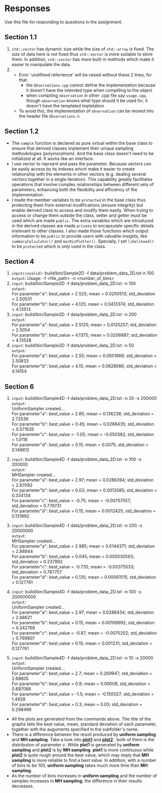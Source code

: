 # Responses

Use this file for responding to questions in the assignment. 

## Section 1.1
1. `std::vector` has dynamic size while the size of `std::array` is fixed. The size of data here is not fixed thus `std::vector` is more suitable to store them. In addition, `std::vector` has more built-in methods which make it easier to manipulate the data.
2.  - Error 'undifined referrence' wiil be raised without these 2 lines, for that:  
        - the `Observations.cpp` cannot define the implementation because it doesn't have the intended type  when compliling to the object
        - when compiling `observation` in other .cpp file say `usage.cpp`, though `observation` knows what type should it be used for, it doesn't have the templated impletation  
    - To avoid this, the implementation of `observation` can be moved into the header file `Observations.h`
## Section 1.2
- The `sample` function is declared as pure virtual within the base class to ensure that derived classes implement their unique sampling methodologies (polymorphism). And the base class doesn't need to be initialized at all. It works like an interface.  
- I use vector to reprsent and pass the parameter. Because vectors can be easily access by its indexes which make it easier to create relationship with the elements in other vectors (e.g. dealing several vectors together in a single iteration). This capability greatly facilitates operations that involve complex relationships between different sets of parameters, enhancing both the flexibility and efficiency of the implementation.
- I made the member variabes to be `protected` in the base class thus protecting them from external modifications (ensure integrity) but enable derived class to access and modify them easily. When trying to access or change them outside the class, setter and getter must be used which are made `public`. The extra variables which are introduced in the derived classes are made `private` to encapsulate specific details irrelevant to other classes. I also made those functions which output information to be `public` to provide users with valuable insights, like  `summaryCalculator()` and `marDisPlotter()`. Specially, I set `likelihood()` to be `protected` which is only used in the class. 
## Section 4
1. `input(invalid)`: build/bin/Sample2D -f data/problem_data_2D.txt-n 100  
`output`: Usage: -f <file_path> -n <number_of_bins>  
2. `input`: build/bin/Sample2D -f data/problem_data_2D.txt -n 100  
`output`:  
For parameter"a": best_value = 2.525; mean = 0.0250513; std_deviation = 2.50531  
For parameter"b": best_value = 4.125; mean = 0.0413374; std_deviation = 4.13513  
3. `input`: build/bin/Sample2D -f data/problem_data_2D.txt -n 200  
`output`:  
For parameter"a": best_value = 2.5125; mean = 0.0125257; std_deviation = 2.5054  
For parameter"b": best_value = 4.1375; mean = 0.0206687; std_deviation = 4.13528   
4. `input`: build/bin/Sample2D -f data/problem_data_2D.txt -n 50  
`output`:  
For parameter"a": best_value = 2.55; mean = 0.0501668; std_deviation = 2.50833  
For parameter"b": best_value = 4.15; mean = 0.0828066; std_deviation = 4.14154    

## Section 6
1. `input`:  build/bin/Sample4D -f data/problem_data_2D.txt -n 20 -s 200000  
`output`:  
UniformSampler created...  
For parameter"a": best_value = 2.85; mean = 0.136238; std_deviation = 2.72539  
For parameter"b": best_value = 0.45; mean = 0.0266435; std_deviation = 0.571635  
For parameter"c": best_value = -1.05; mean = -0.050382; std_deviation = 1.0118  
For parameter"d": best_value = 0.15; mean = 0.0075; std_deviation = 0.149812  
2. `input`:  build/bin/Sample4D -f data/problem_data_2D.txt -n 100 -s 200000  
`output`:  
MHSampler created...  
For parameter"a": best_value = 2.97; mean = 0.0286394; std_deviation = 2.87092  
For parameter"b": best_value = 0.03; mean = 0.0013085; std_deviation = 0.334134  
For parameter"c": best_value = -0.75; mean = -0.00757557; std_deviation = 0.779731  
For parameter"d": best_value = 0.15; mean = 0.0012425; std_deviation = 0.131892  

3. `input`:  build/bin/Sample4D -f data/problem_data_2D.txt -n 200 -s 20000000     
`output`:  
MHSampler created...  
For parameter"a": best_value = 2.985; mean = 0.0144371; std_deviation = 2.88944  
For parameter"b": best_value = 0.045; mean = 0.000530563; std_deviation = 0.237992  
For parameter"c": best_value = -0.735; mean = -0.00375533; std_deviation = 0.767757  
For parameter"d": best_value = 0.135; mean = 0.00061515; std_deviation = 0.127761  

4. `input`:  build/bin/Sample4D -f data/problem_data_2D.txt -n 100 -s 200000000  
`output`:   
UniformSampler created...  
For parameter"a": best_value = 2.97; mean = 0.0288434; std_deviation = 2.88621  
For parameter"b": best_value = 0.15; mean = 0.00109992; std_deviation = 0.242766  
For parameter"c": best_value = -0.87; mean = -0.0075202; std_deviation = 0.769807  
For parameter"d": best_value = 0.15; mean = 0.001231; std_deviation = 0.127761    
5. `input`:  build/bin/Sample4D -f data/problem_data_2D.txt -n 10 -s 20000    
`output`:   
UniformSampler created...  
For parameter"a": best_value = 2.7; mean = 0.269947; std_deviation = 2.68605  
For parameter"b": best_value = 0.9; mean = 0.09008; std_deviation = 0.897088  
For parameter"c": best_value = -1.5; mean = -0.150027; std_deviation = 1.4928  
For parameter"d": best_value = 0.3; mean = 0.03; std_deviation = 0.298496   
 
- All the plots are generated from the commands above. The title of the graphs tells the best value, mean, standard deviation of each parameter, together with the auguments specified in the subfolder's name.
- There is a difference between the result produced by **uniform sampling** and **MH sampling**. Take a look into [**plot1**](plots/UniformSampler_numParas4_numbins100_maxSamples200000000/distribution_c.png) and [**plot2**](plots/MHSampler_numParas4_numbins100_maxSamples200000/distribution_c.png) : both of them is the distribution of parameter *c*. While **plot1** is generated by **uniform sampling** and **plot2** is by **MH sampling**. **plot1** is more continuous while **plot2** is quite rough around the best value, which may imply that **MH sampling** is more reliable to find a best value. In addition, with a number of bins to be 100, **uniform sampling** takes much more time than **MH sampling**.
- As the number of bins increases in **uniform sampling** and the number of samples increases in **MH sampling**, the difference in their results decreases.